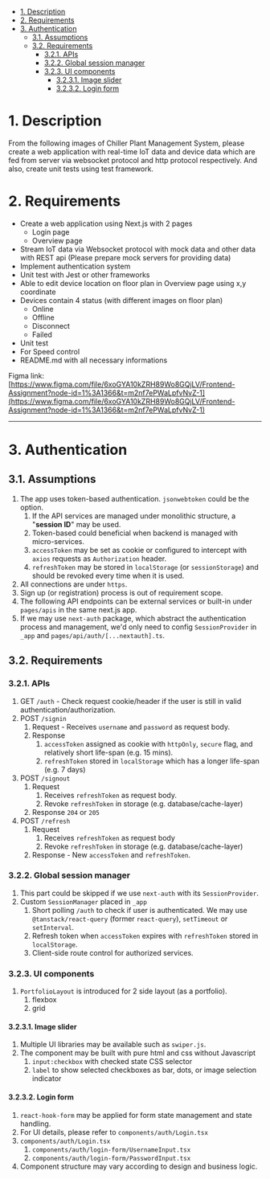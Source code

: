 - [1. Description](#1-description)
- [2. Requirements](#2-requirements)
- [3. Authentication](#3-authentication)
  - [3.1. Assumptions](#31-assumptions)
  - [3.2. Requirements](#32-requirements)
    - [3.2.1. APIs](#321-apis)
    - [3.2.2. Global session manager](#322-global-session-manager)
    - [3.2.3. UI components](#323-ui-components)
      - [3.2.3.1. Image slider](#3231-image-slider)
      - [3.2.3.2. Login form](#3232-login-form)


# 1. Description
From the following images of Chiller Plant Management System, please create a web
application with real-time IoT data and device data which are fed from server via websocket protocol and http protocol respectively. And also, create unit tests using test framework.

# 2. Requirements
- Create a web application using Next.js with 2 pages
  - Login page
  - Overview page
- Stream IoT data via Websocket protocol with mock data and other data with REST api (Please prepare mock servers for providing data)
- Implement authentication system
- Unit test with Jest or other frameworks
- Able to edit device location on floor plan in Overview page using x,y coordinate
- Devices contain 4 status (with different images on floor plan)
  - Online
  - Offline
  - Disconnect
  - Failed
- Unit test
- For Speed control
- README.md with all necessary informations

Figma link:
[https://www.figma.com/file/6xoGYA10kZRH89Wo8GQjLV/Frontend-Assignment?node-id=1%3A1366&t=m2nf7ePWaLpfvNvZ-1](https://www.figma.com/file/6xoGYA10kZRH89Wo8GQjLV/Frontend-Assignment?node-id=1%3A1366&t=m2nf7ePWaLpfvNvZ-1)

---

# 3. Authentication
## 3.1. Assumptions
1. The app uses token-based authentication. `jsonwebtoken` could be the option.
   1. If the API services are managed under monolithic structure, a "**session ID**" may be used.
   2. Token-based could beneficial when backend is managed with micro-services. 
   3. `accessToken` may be set as cookie or configured to intercept with `axios` requests as `Authorization` header. 
   4. `refreshToken` may be stored in `localStorage` (or `sessionStorage`) and should be revoked every time when it is used. 
2. All connections are under `https`.
3. Sign up (or registration) process is out of requirement scope.
4. The following API endpoints can be external services or built-in under `pages/apis` in the same next.js app.
5. If we may use `next-auth` package, which abstract the authentication process and management, we'd only need to config `SessionProvider` in `_app` and `pages/api/auth/[...nextauth].ts`.

## 3.2. Requirements
### 3.2.1. APIs
1. GET `/auth` - Check request cookie/header if the user is still in valid authentication/authorization. 
2. POST `/signin`
   1. Request - Receives `username` and `password` as request body.
   2. Response 
      1. `accessToken` assigned as cookie with `httpOnly`, `secure` flag, and relatively short life-span (e.g. 15 mins).
      2. `refreshToken` stored in `localStorage` which has a longer life-span (e.g. 7 days)
3. POST `/signout`
   1. Request
      1. Receives `refreshToken` as request body. 
      2. Revoke `refreshToken` in storage (e.g. database/cache-layer)
   2. Response `204` or `205`
4. POST `/refresh`
   1. Request
      1. Receives `refreshToken` as request body
      2. Revoke `refreshToken` in storage (e.g. database/cache-layer)
   2. Response - New `accessToken` and `refreshToken`. 

### 3.2.2. Global session manager
1. This part could be skipped if we use `next-auth` with its `SessionProvider`. 
2. Custom `SessionManager` placed in `_app`
   1. Short polling `/auth` to check if user is authenticated. We may use `@tanstack/react-query` (former `react-query`), `setTimeout` or `setInterval`. 
   2. Refresh token when `accessToken` expires with `refreshToken` stored in `localStorage`.
   3. Client-side route control for authorized services.

### 3.2.3. UI components
1. `PortfolioLayout` is introduced for 2 side layout (as a portfolio).
   1. flexbox
   2. grid
#### 3.2.3.1. Image slider 
1. Multiple UI libraries may be available such as `swiper.js`. 
2. The component may be built with pure html and css without Javascript
   1. `input:checkbox` with checked state CSS selector
   2. `label` to show selected checkboxes as bar, dots, or image selection indicator 

#### 3.2.3.2. Login form
1. `react-hook-form` may be applied for form state management and state handling. 
2. For UI details, please refer to `components/auth/Login.tsx`
3. `components/auth/Login.tsx`
   1. `components/auth/login-form/UsernameInput.tsx`
   2. `components/auth/login-form/PasswordInput.tsx`
4. Component structure may vary according to design and business logic. 
